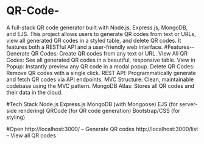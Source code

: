 # QR-Code-
A full-stack QR code generator built with Node.js, Express.js, MongoDB, and EJS. This project allows users to generate QR codes from text or URLs, view all generated QR codes in a styled table, and delete QR codes. It features both a RESTful API and a user-friendly web interface.
#Features--
Generate QR Codes: Create QR codes from any text or URL.
View All QR Codes: See all generated QR codes in a beautiful, responsive table.
View in Popup: Instantly preview any QR code in a modal popup.
Delete QR Codes: Remove QR codes with a single click.
REST API: Programmatically generate and fetch QR codes via API endpoints.
MVC Structure: Clean, maintainable codebase using the MVC pattern.
MongoDB Atlas: Stores all QR codes and their data in the cloud.

#Tech Stack
Node.js
Express.js
MongoDB (with Mongoose)
EJS (for server-side rendering)
QRCode (for QR code generation)
Bootstrap/CSS (for styling)

#Open
http://localhost:3000/ – Generate QR codes
http://localhost:3000/list – View all QR codes

